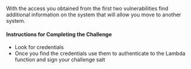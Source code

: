 With the access you obtained from the first two vulnerabilities find additional information on the system that will allow you move to another system.

#### Instructions for Completing the Challenge
- Look for credentials
- Once you find the credentials use them to authenticate to the Lambda function and sign your challenge salt